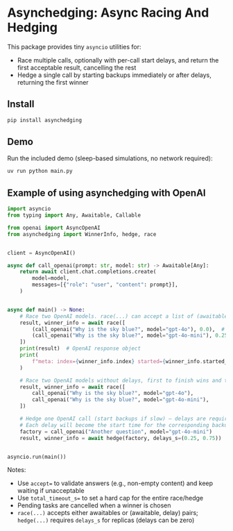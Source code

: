 # Asynchedging: Async Racing And Hedging

This package provides tiny `asyncio` utilities for:

- Race multiple calls, optionally with per-call start delays, and return the first acceptable result, cancelling the rest
- Hedge a single call by starting backups immediately or after delays, returning the first winner

## Install

```bash
pip install asynchedging
```

## Demo

Run the included demo (sleep-based simulations, no network required):

```bash
uv run python main.py
```

## Example of using asynchedging with OpenAI

```python
import asyncio
from typing import Any, Awaitable, Callable

from openai import AsyncOpenAI
from asynchedging import WinnerInfo, hedge, race


client = AsyncOpenAI()

async def call_openai(prompt: str, model: str) -> Awaitable[Any]:
    return await client.chat.completions.create(
        model=model,
        messages=[{"role": "user", "content": prompt}],
    )


async def main() -> None:
    # Race two OpenAI models. race(...) can accept a list of (awaitable, delay) pairs
    result, winner_info = await race([
        (call_openai("Why is the sky blue?", model="gpt-4o"), 0.0),  # starts immediately but takes ~0.80s to finish
        (call_openai("Why is the sky blue?", model="gpt-4o-mini"), 0.25),  # starts at 0.25s but takes ~0.65s to finish (likely winner)
    ])
    print(result)  # OpenAI response object
    print(
        f"meta: index={winner_info.index} started={winner_info.started_count} elapsed={winner_info.elapsed_s:.3f}s"
    )

    # Race two OpenAI models without delays, first to finish wins and the rest are cancelled
    result, winner_info = await race([
        call_openai("Why is the sky blue?", model="gpt-4o"),
        call_openai("Why is the sky blue?", model="gpt-4o-mini"),
    ])

    # Hedge one OpenAI call (start backups if slow) — delays are required (can be zero)
    # Each delay will become the start time for the corresponding backup call
    factory = call_openai("Another question", model="gpt-4o-mini")
    result, winner_info = await hedge(factory, delays_s=(0.25, 0.75))


asyncio.run(main())
```

Notes:

- Use `accept=` to validate answers (e.g., non-empty content) and keep waiting if unacceptable
- Use `total_timeout_s=` to set a hard cap for the entire race/hedge
- Pending tasks are cancelled when a winner is chosen
- `race(...)` accepts either awaitables or (awaitable, delay) pairs; `hedge(...)` requires `delays_s` for replicas (delays can be zero)
